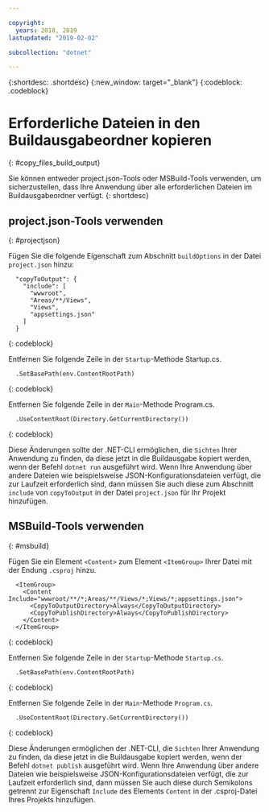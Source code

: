 ```yaml
---

copyright:
  years: 2018, 2019
lastupdated: "2019-02-02"

subcollection: "dotnet"

---
```


{:shortdesc: .shortdesc}
{:new_window: target="_blank"}
{:codeblock: .codeblock}


# Erforderliche Dateien in den Buildausgabeordner kopieren
{: #copy_files_build_output}

Sie können entweder project.json-Tools oder MSBuild-Tools verwenden, um sicherzustellen, dass Ihre Anwendung über alle erforderlichen Dateien im Buildausgabeordner verfügt.
{: shortdesc}


## project.json-Tools verwenden
{: #projectjson}

Fügen Sie die folgende Eigenschaft zum Abschnitt `buildOptions` in der Datei `project.json` hinzu:
```
  "copyToOutput": {
    "include": [
      "wwwroot",
      "Areas/**/Views",
      "Views",
      "appsettings.json"
    ]
  }
```
{: codeblock}

Entfernen Sie folgende Zeile in der `Startup`-Methode Startup.cs.
```
  .SetBasePath(env.ContentRootPath)
```
{: codeblock}

Entfernen Sie folgende Zeile in der `Main`-Methode Program.cs.
```
  .UseContentRoot(Directory.GetCurrentDirectory())
```
{: codeblock}

Diese Änderungen sollte der .NET-CLI ermöglichen, die `Sichten` Ihrer Anwendung zu finden, da diese jetzt in die Buildausgabe kopiert werden, wenn der Befehl `dotnet run` ausgeführt wird.  Wenn Ihre Anwendung über andere Dateien wie beispielsweise JSON-Konfigurationsdateien verfügt, die zur Laufzeit erforderlich sind, dann müssen Sie auch diese zum Abschnitt `include` von `copyToOutput` in der Datei `project.json` für Ihr Projekt hinzufügen.

## MSBuild-Tools verwenden
{: #msbuild}

Fügen Sie ein Element `<Content>` zum Element `<ItemGroup>` Ihrer Datei mit der Endung `.csproj` hinzu.
```
  <ItemGroup>
    <Content Include="wwwroot/**/*;Areas/**/Views/*;Views/*;appsettings.json">
      <CopyToOutputDirectory>Always</CopyToOutputDirectory>
      <CopyToPublishDirectory>Always</CopyToPublishDirectory>
    </Content>
  </ItemGroup>
```
{: codeblock}

Entfernen Sie folgende Zeile in der `Startup`-Methode `Startup.cs`.
```
  .SetBasePath(env.ContentRootPath)
```
{: codeblock}

Entfernen Sie folgende Zeile in der `Main`-Methode `Program.cs`.
```
  .UseContentRoot(Directory.GetCurrentDirectory())
```
{: codeblock}

Diese Änderungen ermöglichen der .NET-CLI, die `Sichten` Ihrer Anwendung zu finden, da diese jetzt in die Buildausgabe kopiert werden, wenn der Befehl `dotnet publish` ausgeführt wird.  Wenn Ihre Anwendung über andere Dateien wie beispielsweise JSON-Konfigurationsdateien verfügt, die zur Laufzeit erforderlich sind, dann müssen Sie auch diese durch Semikolons getrennt zur Eigenschaft `Include` des Elements `Content` in der .csproj-Datei Ihres Projekts hinzufügen.
